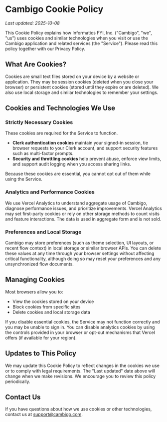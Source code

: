 # Cambigo Cookie Policy

_Last updated: 2025-10-08_

This Cookie Policy explains how Informatics FYI, Inc. ("Cambigo", "we", "us") uses cookies and similar technologies when you visit or use the Cambigo application and related services (the "Service"). Please read this policy together with our Privacy Policy.

## What Are Cookies?
Cookies are small text files stored on your device by a website or application. They may be session cookies (deleted when you close your browser) or persistent cookies (stored until they expire or are deleted). We also use local storage and similar technologies to remember your settings.

## Cookies and Technologies We Use

### Strictly Necessary Cookies
These cookies are required for the Service to function.

- **Clerk authentication cookies** maintain your signed-in session, tie browser requests to your Clerk account, and support security features such as multi-factor prompts.
- **Security and throttling cookies** help prevent abuse, enforce view limits, and support audit logging when you access sharing links.

Because these cookies are essential, you cannot opt out of them while using the Service.

### Analytics and Performance Cookies
We use Vercel Analytics to understand aggregate usage of Cambigo, diagnose performance issues, and prioritize improvements. Vercel Analytics may set first-party cookies or rely on other storage methods to count visits and feature interactions. The data is used in aggregate form and is not sold.

### Preferences and Local Storage
Cambigo may store preferences (such as theme selection, UI layouts, or recent flow context) in local storage or similar browser APIs. You can delete these values at any time through your browser settings without affecting critical functionality, although doing so may reset your preferences and any unsynchronized flow documents.

## Managing Cookies
Most browsers allow you to:
- View the cookies stored on your device
- Block cookies from specific sites
- Delete cookies and local storage data

If you disable essential cookies, the Service may not function correctly and you may be unable to sign in. You can disable analytics cookies by using the controls provided in your browser or opt-out mechanisms that Vercel offers (if available for your region).

## Updates to This Policy
We may update this Cookie Policy to reflect changes in the cookies we use or to comply with legal requirements. The "Last updated" date above will change when we make revisions. We encourage you to review this policy periodically.

## Contact Us
If you have questions about how we use cookies or other technologies, contact us at support@cambigo.com.
